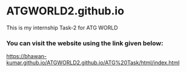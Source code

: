 # ATGWORLD2.github.io

This is my internship Task-2 for ATG WORLD

### You can visit the website using the link given below:

https://bhawan-kumar.github.io/ATGWORLD2.github.io/ATG%20Task/html/index.html
